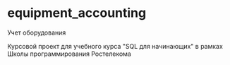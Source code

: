 # equipment_accounting
Учет оборудования

Курсовой проект для учебного курса "SQL для начинающих" в рамках Школы программирования Ростелекома

